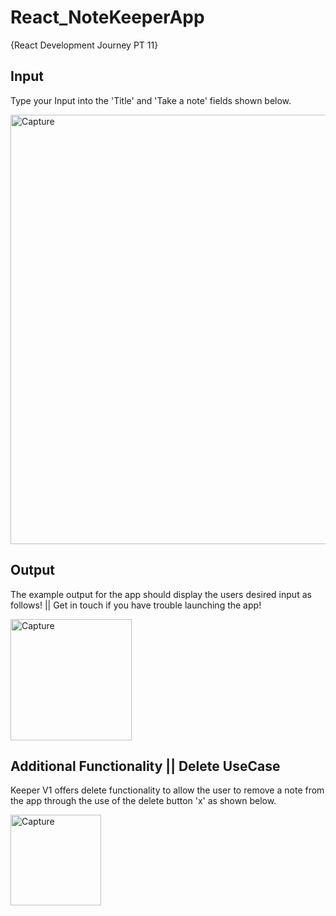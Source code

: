 # React_NoteKeeperApp
{React Development Journey PT 11}

## Input

Type your Input into the 'Title' and 'Take a note' fields shown below. 

<img width="687" alt="Capture" src="https://user-images.githubusercontent.com/91548582/143622426-6485aeaa-42fb-4e1f-b736-694ca92ae0a0.PNG">

## Output

The example output for the app should display the users desired input as follows! || Get in touch if you have trouble launching the app!

<img width="194" alt="Capture" src="https://user-images.githubusercontent.com/91548582/143622667-3e4a42fa-2072-427d-a1c2-34075234f332.PNG">

## Additional Functionality || Delete UseCase

Keeper V1 offers delete functionality to allow the user to remove a note from the app through the use of the delete button 'x' as shown below.

<img width="145" alt="Capture" src="https://user-images.githubusercontent.com/91548582/143622848-43c2121e-aca6-4236-b0a6-d1d9bb3d514f.PNG">
